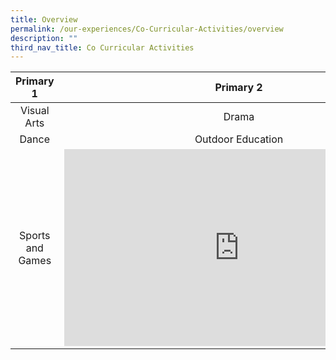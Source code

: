 ```yaml
---
title: Overview
permalink: /our-experiences/Co-Curricular-Activities/overview
description: ""
third_nav_title: Co Curricular Activities
---
```

| Primary 1 | Primary 2 |
|:---:|:---:|
| Visual Arts | Drama |
| Dance | Outdoor Education |
| Sports and Games | <iframe width="560" height="315" src="https://www.youtube.com/embed/bJn3J_PPFGE" title="YouTube video player" frameborder="0" allow="accelerometer; autoplay; clipboard-write; encrypted-media; gyroscope; picture-in-picture" allowfullscreen></iframe> |